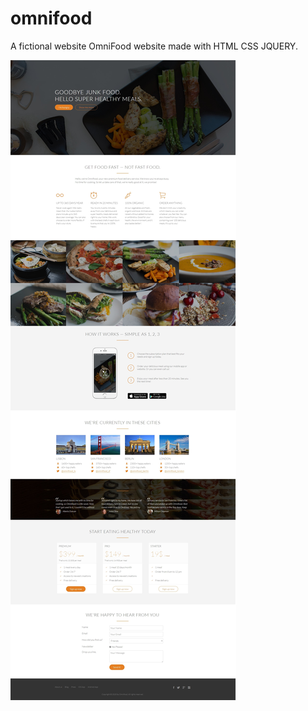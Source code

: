 # omnifood
A fictional website  OmniFood website made with HTML CSS JQUERY. 


<img src="resources/img/screenshot.jpg">
